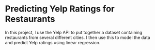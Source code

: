 # Predicting Yelp Ratings for Restaurants
In this project, I use the Yelp API to put together a dataset containing restaurants from several different cities. I then use this to model the data and predict Yelp ratings using linear regression.
